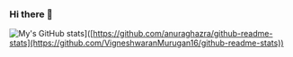 ### Hi there 👋
![My's GitHub stats](https://github-readme-stats.vercel.app/api?username=VigneshwaranMurugan16&show_icons=true&theme=tokyonight&count_private=true)]([https://github.com/anuraghazra/github-readme-stats](https://github.com/VigneshwaranMurugan16/github-readme-stats))
<!--
**VigneshwaranMurugan16/VigneshwaranMurugan16** is a ✨ _special_ ✨ repository because its `README.md` (this file) appears on your GitHub profile.

Here are some ideas to get you started:

- 🔭 I’m currently working on ...
- 🌱 I’m currently learning ...
- 👯 I’m looking to collaborate on ...
- 🤔 I’m looking for help with ...
- 💬 Ask me about ...
- 📫 How to reach me: ...
- 😄 Pronouns: ...
- ⚡ Fun fact: ...
-->
